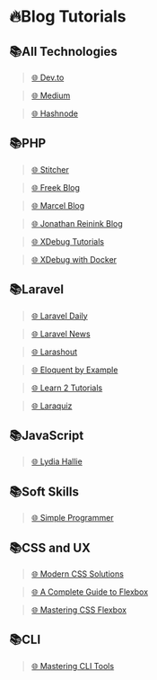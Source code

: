 # 🔥Blog Tutorials

## 📚All Technologies

> [🌐 Dev.to](https://dev.to/)

> [🌐 Medium](https://medium.com/topic/programming)

> [🌐 Hashnode](https://hashnode.com/community)

## 📚PHP

> [🌐 Stitcher](https://stitcher.io/)

> [🌐 Freek Blog](https://freek.dev/)

> [🌐 Marcel Blog](https://pociot.dev/)

> [🌐 Jonathan Reinink Blog](https://reinink.ca/articles)

> [🌐 XDebug Tutorials](https://learnxdebug.com/)

> [🌐 XDebug with Docker](https://charron.dev/posts/speeding-up-php-in-docker-xdebug)

## 📚Laravel

> [🌐 Laravel Daily](https://laraveldaily.com/blog)

> [🌐 Laravel News](https://laravel-news.com)

> [🌐 Larashout](https://www.larashout.com/)

> [🌐 Eloquent by Example](https://eloquentbyexample.com)

> [🌐 Learn 2 Tutorials](https://learn2torials.com/category/laravel)

> [🌐 Laraquiz](https://laraquiz.com)

## 📚JavaScript

> [🌐 Lydia Hallie](https://www.theavocoder.com/)

## 📚Soft Skills

> [🌐 Simple Programmer](https://simpleprogrammer.com)

## 📚CSS and UX

> [🌐 Modern CSS Solutions](https://moderncss.dev/)

> [🌐 A Complete Guide to Flexbox](https://css-tricks.com/snippets/css/a-guide-to-flexbox/)

> [🌐 Mastering CSS Flexbox](https://jstutorial.medium.com/the-complete-css-flex-box-tutorial-d17971950bdc)

## 📚CLI

> [🌐 Mastering CLI Tools](https://masteringclitools.com)
